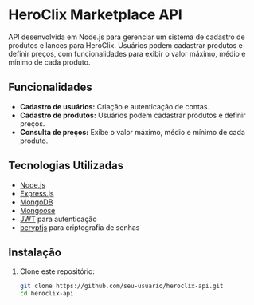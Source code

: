 # HeroClix Marketplace API

API desenvolvida em Node.js para gerenciar um sistema de cadastro de produtos e lances para HeroClix. Usuários podem cadastrar produtos e definir preços, com funcionalidades para exibir o valor máximo, médio e mínimo de cada produto.

## Funcionalidades

- **Cadastro de usuários:** Criação e autenticação de contas.
- **Cadastro de produtos:** Usuários podem cadastrar produtos e definir preços.
- **Consulta de preços:** Exibe o valor máximo, médio e mínimo de cada produto.

## Tecnologias Utilizadas

- [Node.js](https://nodejs.org/)
- [Express.js](https://expressjs.com/)
- [MongoDB](https://www.mongodb.com/)
- [Mongoose](https://mongoosejs.com/)
- [JWT](https://jwt.io/) para autenticação
- [bcryptjs](https://www.npmjs.com/package/bcryptjs) para criptografia de senhas

## Instalação

1. Clone este repositório:

   ```bash
   git clone https://github.com/seu-usuario/heroclix-api.git
   cd heroclix-api
